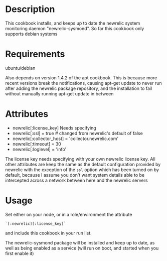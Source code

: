 Description
===========

This cookbook installs, and keeps up to date the newrelic system monitoring daemon "newrelic-sysmond". So far this cookbook only supports debian systems

Requirements
============

ubuntu/debian

Also depends on version 1.4.2 of the apt cookbook. This is because more recent
versions break the notifications, causing apt-get update to never run after
adding the newrelic package repository, and the installation to fail without
manually running apt-get update in between

Attributes
==========

* newrelic[:license_key]    Needs specifying
* newrelic[:ssl]            = true # changed from newrelic's default of false
* newrelic[:collector_host] = 'collector.newrelic.com'
* newrelic[:timeout]        = 30
* newrelic[:loglevel]       = 'info'

The license key needs specifying with your own newrelic license key.
All other attributes are keep the same as the default configuration provided
by newrelic with the exception of the `ssl` option which has been turned on by
default, because I assume you don't want system details able to be intercepted
across a network between here and the newrelic servers

Usage
=====

Set either on your node, or in a role/environment the attribute

    `[:newrelic][:license_key]`

and include this cookbook in your run list.

The newrelic-sysmond package will be installed and keep up to date, as well
as being enabled as a service (will run on boot, and started when you first
enable it)
